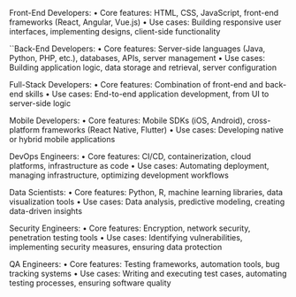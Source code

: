 Front-End Developers: • Core features: HTML, CSS, JavaScript, front-end frameworks (React, Angular, Vue.js) • Use cases: Building responsive user interfaces, implementing designs, client-side functionality

``Back-End Developers: • Core features: Server-side languages (Java, Python, PHP, etc.), databases, APIs, server management • Use cases: Building application logic, data storage and retrieval, server configuration

Full-Stack Developers: • Core features: Combination of front-end and back-end skills • Use cases: End-to-end application development, from UI to server-side logic

Mobile Developers: • Core features: Mobile SDKs (iOS, Android), cross-platform frameworks (React Native, Flutter) • Use cases: Developing native or hybrid mobile applications

DevOps Engineers: • Core features: CI/CD, containerization, cloud platforms, infrastructure as code • Use cases: Automating deployment, managing infrastructure, optimizing development workflows

Data Scientists: • Core features: Python, R, machine learning libraries, data visualization tools • Use cases: Data analysis, predictive modeling, creating data-driven insights

Security Engineers: • Core features: Encryption, network security, penetration testing tools • Use cases: Identifying vulnerabilities, implementing security measures, ensuring data protection

QA Engineers: • Core features: Testing frameworks, automation tools, bug tracking systems • Use cases: Writing and executing test cases, automating testing processes, ensuring software quality

